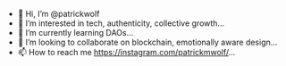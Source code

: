 - 👋 Hi, I’m @patrickwolf
- 👀 I’m interested in tech, authenticity, collective growth...
- 🌱 I’m currently learning DAOs...
- 💞️ I’m looking to collaborate on blockchain, emotionally aware design...
- 📫 How to reach me https://instagram.com/patrickmwolf/...

<!---
patrickwolf/patrickwolf is a ✨ special ✨ repository because its `README.md` (this file) appears on your GitHub profile.
You can click the Preview link to take a look at your changes.
--->
